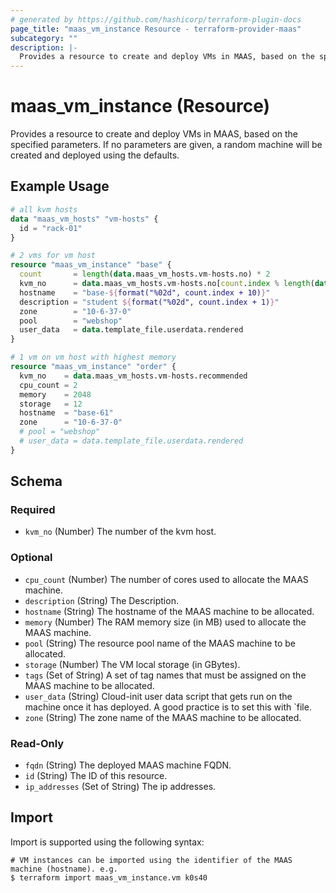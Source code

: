 ```yaml
---
# generated by https://github.com/hashicorp/terraform-plugin-docs
page_title: "maas_vm_instance Resource - terraform-provider-maas"
subcategory: ""
description: |-
  Provides a resource to create and deploy VMs in MAAS, based on the specified parameters. If no parameters are given, a random machine will be created and deployed using the defaults.
---
```


# maas_vm_instance (Resource)

Provides a resource to create and deploy VMs in MAAS, based on the specified parameters. If no parameters are given, a random machine will be created and deployed using the defaults.

## Example Usage

```terraform
# all kvm hosts
data "maas_vm_hosts" "vm-hosts" {
  id = "rack-01"
}

# 2 vms for vm host
resource "maas_vm_instance" "base" {
  count       = length(data.maas_vm_hosts.vm-hosts.no) * 2
  kvm_no      = data.maas_vm_hosts.vm-hosts.no[count.index % length(data.maas_vm_hosts.vm-hosts.no)]
  hostname    = "base-${format("%02d", count.index + 10)}"
  description = "student ${format("%02d", count.index + 1)}"
  zone        = "10-6-37-0"
  pool        = "webshop"
  user_data   = data.template_file.userdata.rendered
}

# 1 vm on vm host with highest memory
resource "maas_vm_instance" "order" {
  kvm_no    = data.maas_vm_hosts.vm-hosts.recommended
  cpu_count = 2
  memory    = 2048
  storage   = 12
  hostname  = "base-61"
  zone      = "10-6-37-0"
  # pool = "webshop"
  # user_data = data.template_file.userdata.rendered
}
```

<!-- schema generated by tfplugindocs -->
## Schema

### Required

- `kvm_no` (Number) The number of the kvm host.

### Optional

- `cpu_count` (Number) The number of cores used to allocate the MAAS machine.
- `description` (String) The Description.
- `hostname` (String) The hostname of the MAAS machine to be allocated.
- `memory` (Number) The RAM memory size (in MB) used to allocate the MAAS machine.
- `pool` (String) The resource pool name of the MAAS machine to be allocated.
- `storage` (Number) The VM local storage (in GBytes).
- `tags` (Set of String) A set of tag names that must be assigned on the MAAS machine to be allocated.
- `user_data` (String) Cloud-init user data script that gets run on the machine once it has deployed. A good practice is to set this with `file.
- `zone` (String) The zone name of the MAAS machine to be allocated.

### Read-Only

- `fqdn` (String) The deployed MAAS machine FQDN.
- `id` (String) The ID of this resource.
- `ip_addresses` (Set of String) The ip addresses.

## Import

Import is supported using the following syntax:

```shell
# VM instances can be imported using the identifier of the MAAS machine (hostname). e.g.
$ terraform import maas_vm_instance.vm k0s40
```
